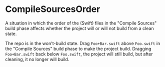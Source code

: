 # CompileSourcesOrder

A situation in which the order of the (Swift) files in the "Compile Sources" build phase affects whether the project will or will not build from a clean state.

The repo is in the won't-build state.  Drag `Foo+Bar.swift` above `Foo.swift` in the "Compile Sources" build phase to make the project build.  Dragging `Foo+Bar.swift` back below `Foo.swift`, the project will still build, but after cleaning, it no longer will build.